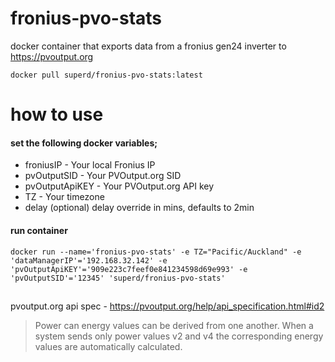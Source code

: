 # fronius-pvo-stats
docker container that exports data from a fronius gen24 inverter to https://pvoutput.org

```
docker pull superd/fronius-pvo-stats:latest
```

# how to use 
#### set the following docker variables; 
* froniusIP - Your local Fronius IP 
* pvOutputSID - Your PVOutput.org SID
* pvOutputApiKEY - Your PVOutput.org API key 
* TZ - Your timezone 
* delay (optional) delay override in mins, defaults to 2min
#### run container
```
docker run --name='fronius-pvo-stats' -e TZ="Pacific/Auckland" -e 'dataManagerIP'='192.168.32.142' -e 'pvOutputApiKEY'='909e223c7feef0e841234598d69e993' -e 'pvOutputSID'='12345' 'superd/fronius-pvo-stats'
```

##
pvoutput.org api spec - https://pvoutput.org/help/api_specification.html#id2
> Power can energy values can be derived from one another. When a system sends only power values v2 and v4 the corresponding energy values are automatically calculated.
